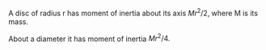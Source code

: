 A disc of radius r has moment of inertia about its axis $Mr^{2}/2,$
where M is its mass.

About a diameter it has moment of inertia $Mr^{2}/4.$
